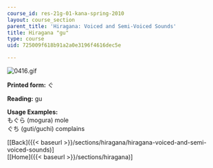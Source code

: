 ```yaml
---
course_id: res-21g-01-kana-spring-2010
layout: course_section
parent_title: 'Hiragana: Voiced and Semi-Voiced Sounds'
title: Hiragana "gu"
type: course
uid: 725009f618b91a2a0e3196f4616dec5e

---
```


![0416.gif](/coursemedia/res-21g-01-kana-spring-2010/77285cbb87910a0f2e7b0043bd0eca12_0416.gif)

**Printed form:** ぐ

**Reading:** gu

**Usage Examples:**  
もぐら (mogura) mole  
ぐち (guti/guchi) complains

  
\[[Back]({{< baseurl >}}/sections/hiragana/hiragana-voiced-and-semi-voiced-sounds)\]  
\[[Home]({{< baseurl >}}/sections/hiragana)\]